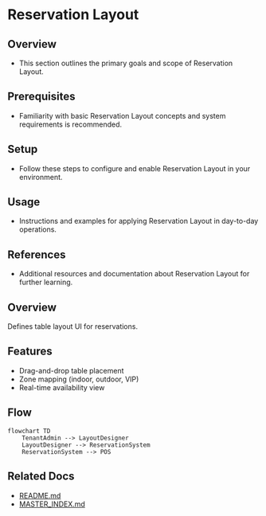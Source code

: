 # Reservation Layout

## Overview
- This section outlines the primary goals and scope of Reservation Layout.

## Prerequisites
- Familiarity with basic Reservation Layout concepts and system requirements is recommended.

## Setup
- Follow these steps to configure and enable Reservation Layout in your environment.

## Usage
- Instructions and examples for applying Reservation Layout in day-to-day operations.

## References
- Additional resources and documentation about Reservation Layout for further learning.


## Overview
Defines table layout UI for reservations.

## Features
- Drag-and-drop table placement
- Zone mapping (indoor, outdoor, VIP)
- Real-time availability view

## Flow
```mermaid
flowchart TD
    TenantAdmin --> LayoutDesigner
    LayoutDesigner --> ReservationSystem
    ReservationSystem --> POS
```

## Related Docs
- [README.md](README.md)
- [MASTER_INDEX.md](MASTER_INDEX.md)

